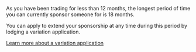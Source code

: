 As you have been trading for less than 12 months, the longest period of time you can currently sponsor someone for is 18 months. 

You can apply to extend your sponsorship at any time during this period by lodging a variation application. 

[Learn more about a variation application](#)
